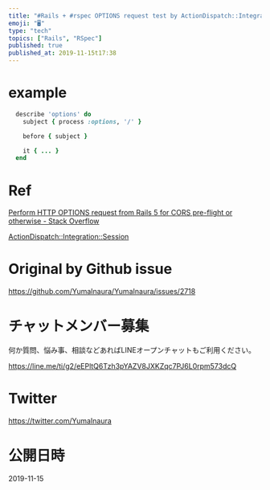 ```yaml
---
title: "#Rails + #rspec OPTIONS request test by ActionDispatch::Integration::S"
emoji: "🖥"
type: "tech"
topics: ["Rails", "RSpec"]
published: true
published_at: 2019-11-15t17:38
---
```


# example

```rb
  describe 'options' do
    subject { process :options, '/' }

    before { subject }

    it { ... } 
  end
```

# Ref

[Perform HTTP OPTIONS request from Rails 5 for CORS pre-flight or otherwise - Stack Overflow](https://stackoverflow.com/questions/39840077/perform-http-options-request-from-rails-5-for-cors-pre-flight-or-otherwise)

[ActionDispatch::Integration::Session](https://api.rubyonrails.org/v5.1.1/classes/ActionDispatch/Integration/Session.html#method-i-process)


# Original by Github issue

https://github.com/YumaInaura/YumaInaura/issues/2718








<!-- Update From Qiita API -->

# チャットメンバー募集


何か質問、悩み事、相談などあればLINEオープンチャットもご利用ください。

https://line.me/ti/g2/eEPltQ6Tzh3pYAZV8JXKZqc7PJ6L0rpm573dcQ





# Twitter


https://twitter.com/YumaInaura


<!-- Update From Qiita API -->



# 公開日時

2019-11-15
